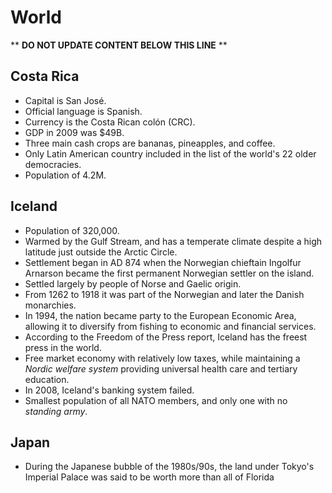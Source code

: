 World
=====

** **DO NOT UPDATE CONTENT BELOW THIS LINE** **

Costa Rica
----------

* Capital is San José.
* Official language is Spanish.
* Currency is the Costa Rican colón (CRC).
* GDP in 2009 was $49B.
* Three main cash crops are bananas, pineapples, and coffee.
* Only Latin American country included in the list of the world's 22 older democracies.
* Population of 4.2M.

Iceland
-------

* Population of 320,000.
* Warmed by the Gulf Stream, and has a temperate climate despite a high latitude just outside the Arctic Circle.
* Settlement began in AD 874 when the Norwegian chieftain Ingolfur Arnarson became the first permanent Norwegian settler on the island.
* Settled largely by people of Norse and Gaelic origin.
* From 1262 to 1918 it was part of the Norwegian and later the Danish monarchies.
* In 1994, the nation became party to the European Economic Area, allowing it to diversify from fishing to economic and financial services.
* According to the Freedom of the Press report, Iceland has the freest press in the world.
* Free market economy with relatively low taxes, while maintaining a _Nordic welfare system_ providing universal health care and tertiary education.
* In 2008, Iceland's banking system failed.
* Smallest population of all NATO members, and only one with no _standing army_.

Japan
-----

* During the Japanese bubble of the 1980s/90s, the land under Tokyo's Imperial Palace was said to be worth more than all of Florida

